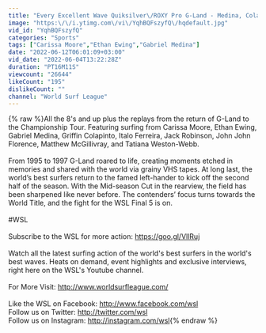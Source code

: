 ```yaml
---
title: "Every Excellent Wave Quiksilver\/ROXY Pro G-Land - Medina, Colapinto, Moore, Ferreira, Robinson"
image: "https:\/\/i.ytimg.com\/vi\/YqhBQFszyfQ\/hqdefault.jpg"
vid_id: "YqhBQFszyfQ"
categories: "Sports"
tags: ["Carissa Moore","Ethan Ewing","Gabriel Medina"]
date: "2022-06-12T06:01:09+03:00"
vid_date: "2022-06-04T13:22:28Z"
duration: "PT16M11S"
viewcount: "26644"
likeCount: "195"
dislikeCount: ""
channel: "World Surf League"
---
```

{% raw %}All the 8's and up plus the replays from the return of G-Land to the Championship Tour. Featuring surfing from Carissa Moore, Ethan Ewing, Gabriel Medina, Griffin Colapinto, Italo Ferreira, Jack Robinson, John John Florence, Matthew McGillivray, and Tatiana Weston-Webb. <br /><br />From 1995 to 1997 G-Land roared to life, creating moments etched in memories and shared with the world via grainy VHS tapes. At long last, the world’s best surfers return to the famed left-hander to kick off the second half of the season. With the Mid-season Cut in the rearview, the field has been sharpened like never before. The contenders’ focus turns towards the World Title, and the fight for the WSL Final 5 is on.<br /><br />#WSL<br /><br />Subscribe to the WSL for more action: <a rel="nofollow" target="blank" href="https://goo.gl/VllRuj">https://goo.gl/VllRuj</a><br /><br />Watch all the latest surfing action of the world's best surfers in the world's best waves. Heats on demand, event highlights and exclusive interviews, right here on the WSL's Youtube channel.<br /><br />For More Visit: <a rel="nofollow" target="blank" href="http://www.worldsurfleague.com/">http://www.worldsurfleague.com/</a><br /><br />Like the WSL on Facebook: <a rel="nofollow" target="blank" href="http://www.facebook.com/wsl">http://www.facebook.com/wsl</a><br />Follow us on Twitter: <a rel="nofollow" target="blank" href="http://twitter.com/wsl">http://twitter.com/wsl</a><br />Follow us on Instagram: <a rel="nofollow" target="blank" href="http://instagram.com/wsl">http://instagram.com/wsl</a>{% endraw %}

